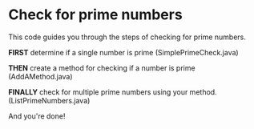 # Check for prime numbers 
This code guides you through the steps of checking for prime numbers. 

**FIRST** determine if a single number is prime (SimplePrimeCheck.java)

**THEN** create a method for checking if a number is prime (AddAMethod.java)

**FINALLY** check for multiple prime numbers using your method. (ListPrimeNumbers.java)

And you're done! 